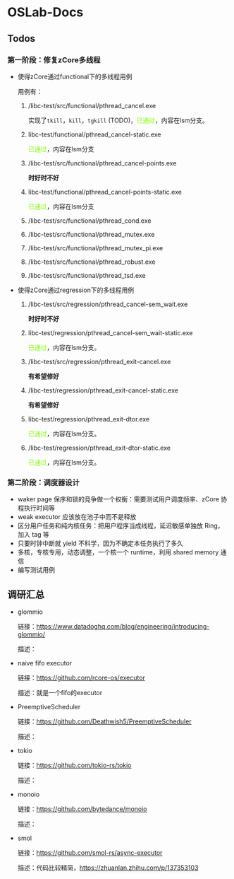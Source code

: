 # OSLab-Docs

## Todos

### 第一阶段：修复zCore多线程

- 使得zCore通过functional下的多线程用例

  用例有：

  1. /libc-test/src/functional/pthread_cancel.exe 

     实现了`tkill`，`kill`，`tgkill` (TODO)，<font color=#7FFF00>已通过</font>，内容在lsm分支。

  2. libc-test/functional/pthread_cancel-static.exe

     <font color=#7FFF00>已通过</font>，内容在lsm分支

  2. /libc-test/src/functional/pthread_cancel-points.exe 

     **时好时不好**

  4. libc-test/functional/pthread_cancel-points-static.exe

     <font color=#7FFF00>已通过</font>，内容在lsm分支

  3. /libc-test/src/functional/pthread_cond.exe                    

  4. /libc-test/src/functional/pthread_mutex.exe                   

  5. /libc-test/src/functional/pthread_mutex_pi.exe                  

  6. /libc-test/src/functional/pthread_robust.exe                   

  7. /libc-test/src/functional/pthread_tsd.exe 

- 使得zCore通过regression下的多线程用例

  1. /libc-test/src/regression/pthread_cancel-sem_wait.exe

     **时好时不好**

  2. libc-test/regression/pthread_cancel-sem_wait-static.exe

     <font color=#7FFF00>已通过</font>，内容在lsm分支。

  3. /libc-test/src/regression/pthread_exit-cancel.exe

     **有希望修好**

  4. /libc-test/regression/pthread_exit-cancel-static.exe 

     **有希望修好**
  
  5. libc-test/regression/pthread_exit-dtor.exe
  
     <font color=#7FFF00>已通过</font>，内容在lsm分支。
  
  6. /libc-test/regression/pthread_exit-dtor-static.exe 
  
     <font color=#7FFF00>已通过</font>，内容在lsm分支。
  

### 第二阶段：调度器设计

- waker page 保序和锁的竞争做一个权衡：需要测试用户调度频率、zCore 协程执行时间等
- weak executor 应该放在池子中而不是释放
- 区分用户任务和纯内核任务：把用户程序当成线程，延迟敏感单独放 Ring，加入 tag 等
- 只要时钟中断就 yield 不科学，因为不确定本任务执行了多久
- 多核，专核专用，动态调整，一个核一个 runtime，利用 shared memory 通信
- 编写测试用例

## 调研汇总
- glommio

     链接：https://www.datadoghq.com/blog/engineering/introducing-glommio/
     
     描述：
     
- naive fifo executor

     链接：https://github.com/rcore-os/executor
     
     描述：就是一个fifo的executor
     
- PreemptiveScheduler

  链接：https://github.com/Deathwish5/PreemptiveScheduler
  
  描述：
  
- tokio

  链接：https://github.com/tokio-rs/tokio
  
  描述：
  
- monoio

  链接：https://github.com/bytedance/monoio
  
  描述：

- smol
  
  链接：https://github.com/smol-rs/async-executor
  
  描述：代码比较精简，https://zhuanlan.zhihu.com/p/137353103